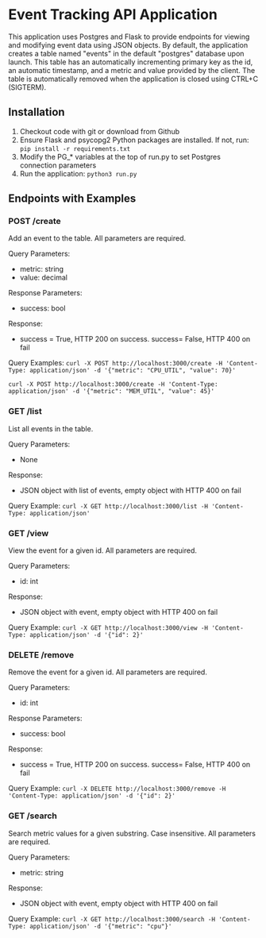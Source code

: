 # Event Tracking API Application

This application uses Postgres and Flask to provide endpoints for viewing and modifying event data using JSON objects. By default, the application creates a table named "events" in the default "postgres" database upon launch. This table has an automatically incrementing primary key as the id, an automatic timestamp, and a metric and value provided by the client. The table is automatically removed when the application is closed using CTRL+C (SIGTERM).

## Installation

1. Checkout code with git or download from Github
2. Ensure Flask and psycopg2 Python packages are installed. If not, run:
`pip install -r requirements.txt`
3. Modify the PG_* variables at the top of run.py to set Postgres connection parameters
4. Run the application:
`python3 run.py`

## Endpoints with Examples

### POST /create
Add an event to the table. All parameters are required.

Query Parameters:
- metric: string
- value: decimal

Response Parameters:
- success: bool

Response:
- success = True, HTTP 200 on success. success= False, HTTP 400 on fail

Query Examples:
`curl -X POST http://localhost:3000/create -H 'Content-Type: application/json' -d '{"metric": "CPU_UTIL", "value": 70}'`

`curl -X POST http://localhost:3000/create -H 'Content-Type: application/json' -d '{"metric": "MEM_UTIL", "value": 45}'`

### GET /list
List all events in the table.

Query Parameters:
- None

Response:
- JSON object with list of events, empty object with HTTP 400 on fail

Query Example:
`curl -X GET http://localhost:3000/list -H 'Content-Type: application/json'`

### GET /view
View the event for a given id. All parameters are required.

Query Parameters:
- id: int

Response:
- JSON object with event, empty object with HTTP 400 on fail

Query Example:
`curl -X GET http://localhost:3000/view -H 'Content-Type: application/json' -d '{"id": 2}'`

### DELETE /remove
Remove the event for a given id. All parameters are required.

Query Parameters:
- id: int

Response Parameters:
- success: bool

Response:
- success = True, HTTP 200 on success. success= False, HTTP 400 on fail

Query Example:
`curl -X DELETE http://localhost:3000/remove -H 'Content-Type: application/json' -d '{"id": 2}'`

### GET /search
Search metric values for a given substring. Case insensitive. All parameters are required.

Query Parameters:
- metric: string

Response:
- JSON object with event, empty object with HTTP 400 on fail

Query Example:
`curl -X GET http://localhost:3000/search -H 'Content-Type: application/json' -d '{"metric": "cpu"}'`

